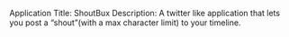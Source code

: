


Application Title: ShoutBux
Description: A twitter like application that lets you post a “shout”(with a max character limit) to your timeline.

